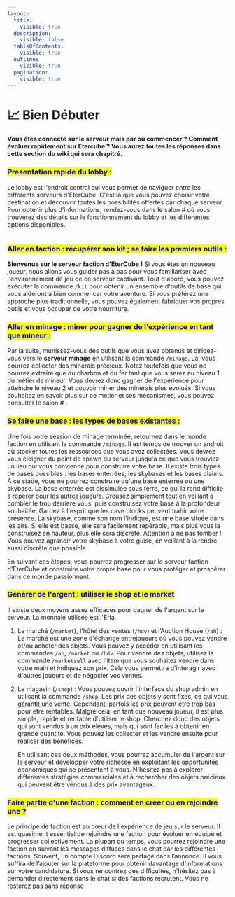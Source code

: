 ```yaml
---
layout:
  title:
    visible: true
  description:
    visible: false
  tableOfContents:
    visible: true
  outline:
    visible: true
  pagination:
    visible: true
---
```


# 📈 Bien Débuter

**Vous êtes connecté sur le serveur mais par où commencer ? Comment évoluer rapidement sur Etercube ? Vous aurez toutes les réponses dans cette section du wiki qui sera chapitré.**

### <mark style="color:blue;">Présentation rapide du lobby :</mark>

Le lobby est l'endroit central qui vous permet de naviguer entre les différents serveurs d'EterCube. C'est là que vous pouvez choisir votre destination et découvrir toutes les possibilités offertes par chaque serveur. Pour obtenir plus d'informations, rendez-vous dans le salon # où vous trouverez des détails sur le fonctionnement du lobby et les différentes options disponibles.

<figure><img src="../.gitbook/assets/2024-02-23_14.19.46.png" alt=""><figcaption></figcaption></figure>

### <mark style="color:blue;">Aller en faction : récupérer son kit ; se faire les premiers outils :</mark>

**Bienvenue sur le serveur faction d'EterCube !** Si vous êtes un nouveau joueur, nous allons vous guider pas à pas pour vous familiariser avec l'environnement de jeu de ce serveur captivant. Tout d'abord, vous pouvez exécuter la commande `/kit` pour obtenir un ensemble d'outils de base qui vous aideront à bien commencer votre aventure. Si vous préférez une approche plus traditionnelle, vous pouvez également fabriquer vos propres outils et vous occuper de votre nourriture.

### <mark style="color:blue;">Aller en minage : miner pour gagner de l'expérience en tant que mineur :</mark>

Par la suite, munissez-vous des outils que vous avez obtenus et dirigez-vous vers le **serveur minage** en utilisant la commande `/minage`. Là, vous pourrez collecter des minerais précieux. Notez toutefois que vous ne pourrez extraire que du charbon et du fer tant que vous serez au niveau 1 du métier de mineur. Vous devrez donc gagner de l'expérience pour atteindre le niveau 2 et pouvoir miner des minerais plus évolués. Si vous souhaitez en savoir plus sur ce métier et ses mécanismes, vous pouvez consulter le salon # .

### <mark style="color:blue;">Se faire une base : les types de bases existantes :</mark>

Une fois votre session de minage terminée, retournez dans le monde faction en utilisant la commande `/minage`. Il est temps de trouver un endroit où stocker toutes les ressources que vous avez collectées. Vous devrez vous éloigner du point de spawn du serveur jusqu'à ce que vous trouviez un lieu qui vous convienne pour construire votre base. Il existe trois types de bases possibles : les bases enterrées, les skybases et les bases claims. À ce stade, vous ne pourrez construire qu'une base enterrée ou une skybase. La base enterrée est dissimulée sous terre, ce qui la rend difficile à repérer pour les autres joueurs. Creusez simplement tout en veillant à combler le trou derrière vous, puis construisez votre base à la profondeur souhaitée. Gardez à l'esprit que les cave blocks peuvent trahir votre présence. La skybase, comme son nom l'indique, est une base située dans les airs. Si elle est basse, elle sera facilement repérable, mais plus vous la construisez en hauteur, plus elle sera discrète. Attention à ne pas tomber ! Vous pouvez agrandir votre skybase à votre guise, en veillant à la rendre aussi discrète que possible.

En suivant ces étapes, vous pourrez progresser sur le serveur faction d'EterCube et construire votre propre base pour vous protéger et prospérer dans ce monde passionnant.

### <mark style="color:blue;">Générer de l'argent : utiliser le shop et le market</mark>

Il existe deux moyens assez efficaces pour gagner de l'argent sur le serveur. La monnaie utilisée est l'Eria.

1. Le marché (`/market`), l'hôtel des ventes (`/hdv`) et l’Auction House (`/ah`) : Le marché est une zone d'échange entrejoueurs où vous pouvez vendre et/ou acheter des objets. Vous pouvez y accéder en utilisant les commandes `/ah`, `/market` ou `/hdv`. Pour vendre des objets, utilisez la commande `/marketsell` avec l'item que vous souhaitez vendre dans votre main et indiquez son prix. Cela vous permettra d'interagir avec d'autres joueurs et de négocier vos ventes.
2.  Le magasin (`/shop`) : Vous pouvez ouvrir l'interface du shop admin en utilisant la commande `/shop`. Les prix des objets y sont fixes, ce qui vous garantit une vente. Cependant, parfois les prix peuvent être trop bas pour être rentables. Malgré cela, en tant que nouveau joueur, il est plus simple, rapide et rentable d'utiliser le shop. Cherchez donc des objets qui sont vendus à un prix élevés, mais qui sont faciles à obtenir en grande quantité. Vous pouvez les collecter et les vendre ensuite pour réaliser des bénéfices.

    En utilisant ces deux méthodes, vous pourrez accumuler de l'argent sur le serveur et développer votre richesse en exploitant les opportunités économiques qui se présentent à vous. N'hésitez pas à explorer différentes stratégies commerciales et à rechercher des objets précieux qui peuvent être vendus à des prix avantageux.

### <mark style="color:blue;">Faire partie d'une faction : comment en créer ou en rejoindre une ?</mark>

Le principe de faction est au cœur de l'expérience de jeu sur le serveur. Il est quasiment essentiel de rejoindre une faction pour évoluer en équipe et progresser collectivement. La plupart du temps, vous pourrez rejoindre une faction en suivant les messages diffusés dans le chat par les différentes factions. Souvent, un compte Discord sera partagé dans l’annonce. Il vous suffira de l’ajouter sur la plateforme pour obtenir davantage d'informations sur votre candidature. Si vous rencontrez des difficultés, n'hésitez pas à demander directement dans le chat si des factions recrutent. Vous ne resterez pas sans réponse&#x20;
